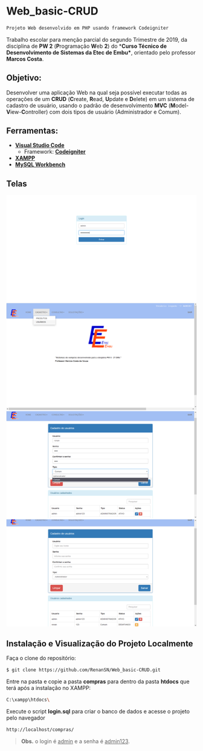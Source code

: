 # Web_basic-CRUD

```markdown
Projeto Web desenvolvido em PHP usando framework Codeigniter
```
Trabalho escolar para menção parcial do segundo Trimestre de 2019, da disciplina de **PW 2** (**P**rogramação **W**eb **2**) do ***Curso Técnico de Desenvolvimento de Sistemas da Etec de Embu\***, orientado pelo professor **Marcos Costa**.

## **Objetivo:**
Desenvolver uma aplicação Web na qual seja possível executar todas as operações de um **CRUD** (**C**reate, **R**ead, **U**pdate e **D**elete) em um sistema de cadastro de usuário, usando o padrão de desenvolvimento **MVC** (**M**odel-**V**iew-**C**ontroller) com dois tipos de usuário (Administrador e Comum).

## Ferramentas:
- **[Visual Studio Code](https://code.visualstudio.com/download)**
  - Framework: **[Codeigniter](https://www.codeigniter.com/)**
- **[XAMPP](https://sourceforge.net/projects/xampp/files/XAMPP%20Windows/7.1.1/)**
- **[MySQL Workbench](https://dev.mysql.com/downloads/workbench/)**

## Telas
![IMG1](https://github.com/RenanSN/Web_basic-CRUD/blob/master/img_readme/print_1.png)
![IMG2](https://github.com/RenanSN/Web_basic-CRUD/blob/master/img_readme/print_2.png)
![IMG3](https://github.com/RenanSN/Web_basic-CRUD/blob/master/img_readme/print_3.png)
![IMG4](https://github.com/RenanSN/Web_basic-CRUD/blob/master/img_readme/print_4.png)

## Instalação e Visualização do Projeto Localmente
Faça o clone do repositório:
```sh
$ git clone https://github.com/RenanSN/Web_basic-CRUD.git
```
Entre na pasta e copie a pasta **compras** para dentro da pasta **htdocs** que terá após a instalação no XAMPP:
```sh
C:\xampp\htdocs\
```
Execute o script **login.sql** para criar o banco de dados e acesse o projeto pelo navegador 
```sh
http://localhost/compras/
```
> **Obs.** o login é <u>admin</u> e a senha é <u>admin123</u>.
